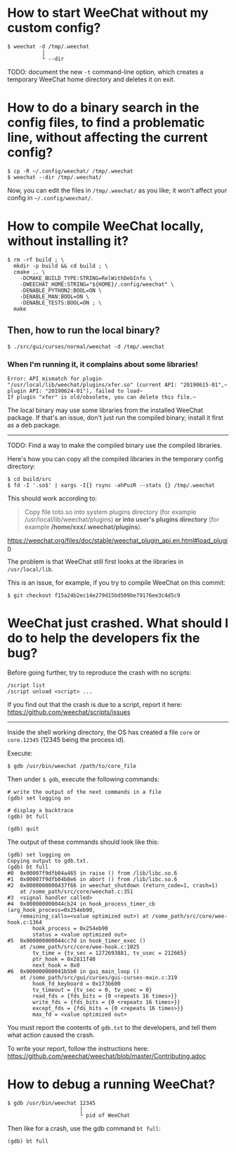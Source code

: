 # How to start WeeChat without my custom config?

    $ weechat -d /tmp/.weechat
               │
               └ --dir

TODO:  document the  new `-t`  command-line  option, which  creates a  temporary
WeeChat home directory and deletes it on exit.

# How to do a binary search in the config files, to find a problematic line, without affecting the current config?

    $ cp -R ~/.config/weechat/ /tmp/.weechat
    $ weechat --dir /tmp/.weechat/

Now, you  can edit the  files in `/tmp/.weechat/` as  you like; it  won't affect
your config in `~/.config/weechat/`.

##
# How to compile WeeChat locally, without installing it?

    $ rm -rf build ; \
      mkdir -p build && cd build ; \
      cmake .. \
        -DCMAKE_BUILD_TYPE:STRING=RelWithDebInfo \
        -DWEECHAT_HOME:STRING="${HOME}/.config/weechat" \
        -DENABLE_PYTHON2:BOOL=ON \
        -DENABLE_MAN:BOOL=ON \
        -DENABLE_TESTS:BOOL=ON ; \
      make

## Then, how to run the local binary?

    $ ./src/gui/curses/normal/weechat -d /tmp/.weechat

### When I'm running it, it complains about some libraries!

    Error: API mismatch for plugin "/usr/local/lib/weechat/plugins/xfer.so" (current API: "20190615-01",~
    plugin API: "20190624-01"), failed to load~
    If plugin "xfer" is old/obsolete, you can delete this file.~

The local binary may use some libraries from the installed WeeChat package.
If that's an  issue, don't just run  the compiled binary; install it  first as a
deb package.

---

TODO: Find a way to make the compiled binary use the compiled libraries.

Here's  how you  can copy  all the  compiled libraries  in the  temporary config
directory:

    $ cd build/src
    $ fd -I '.so$' | xargs -I{} rsync -ahPuzR --stats {} /tmp/.weechat

This should work according to:

> Copy   file    toto.so   into   system   plugins    directory   (for   example
> /usr/local/lib/weechat/plugins)  **or  into  user's plugins  directory**  (for
> example **/home/xxx/.weechat/plugins**).

<https://weechat.org/files/doc/stable/weechat_plugin_api.en.html#load_plugin>

The problem is that WeeChat still first looks at the libraries in `/usr/local/lib`.

This is an issue, for example, if you try to compile WeeChat on this commit:

    $ git checkout f15a24b2ec14e279d15bd509be79176ee3c4d5c9

##
# WeeChat just crashed. What should I do to help the developers fix the bug?

Before going further, try to reproduce the crash with no scripts:

    /script list
    /script unload <script> ...

If you find out that the crash is due to a script, report it here:
<https://github.com/weechat/scripts/issues>

---

Inside  the  shell working  directory,  the  OS has  created  a  file `core`  or
`core.12345` (12345 being the process id).

Execute:

    $ gdb /usr/bin/weechat /path/to/core_file

Then under `$ gdb`, execute the following commands:

    # write the output of the next commands in a file
    (gdb) set logging on

    # display a backtrace
    (gdb) bt full

    (gdb) quit

The output of these commands should look like this:

    (gdb) set logging on
    Copying output to gdb.txt.
    (gdb) bt full
    #0  0x00007f9dfb04a465 in raise () from /lib/libc.so.6
    #1  0x00007f9dfb04b8e6 in abort () from /lib/libc.so.6
    #2  0x0000000000437f66 in weechat_shutdown (return_code=1, crash=1)
        at /some_path/src/core/weechat.c:351
    #3  <signal handler called>
    #4  0x000000000044cb24 in hook_process_timer_cb (arg_hook_process=0x254eb90,
        remaining_calls=<value optimized out>) at /some_path/src/core/wee-hook.c:1364
            hook_process = 0x254eb90
            status = <value optimized out>
    #5  0x000000000044cc7d in hook_timer_exec ()
        at /some_path/src/core/wee-hook.c:1025
            tv_time = {tv_sec = 1272693881, tv_usec = 212665}
            ptr_hook = 0x2811f40
            next_hook = 0x0
    #6  0x000000000041b5b0 in gui_main_loop ()
        at /some_path/src/gui/curses/gui-curses-main.c:319
            hook_fd_keyboard = 0x173b600
            tv_timeout = {tv_sec = 0, tv_usec = 0}
            read_fds = {fds_bits = {0 <repeats 16 times>}}
            write_fds = {fds_bits = {0 <repeats 16 times>}}
            except_fds = {fds_bits = {0 <repeats 16 times>}}
            max_fd = <value optimized out>

You must report the contents of `gdb.txt`  to the developers, and tell them what
action caused the crash.

To write your report, follow the instructions here:
<https://github.com/weechat/weechat/blob/master/Contributing.adoc>

# How to debug a running WeeChat?

    $ gdb /usr/bin/weechat 12345
                           │
                           └ pid of WeeChat

Then like for a crash, use the gdb command `bt full`:

    (gdb) bt full

